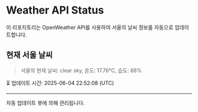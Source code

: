 
# Weather API Status

이 리포지토리는 OpenWeather API를 사용하여 서울의 날씨 정보를 자동으로 업데이트합니다.

## 현재 서울 날씨
> 서울의 현재 날씨: clear sky, 온도: 17.76°C, 습도: 88%

⏳ 업데이트 시간: 2025-06-04 22:52:08 (UTC)

---
자동 업데이트 봇에 의해 관리됩니다.
